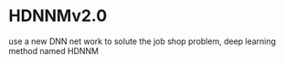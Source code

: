 # HDNNMv2.0
use a new DNN net work to solute the job shop problem, deep learning method named HDNNM
